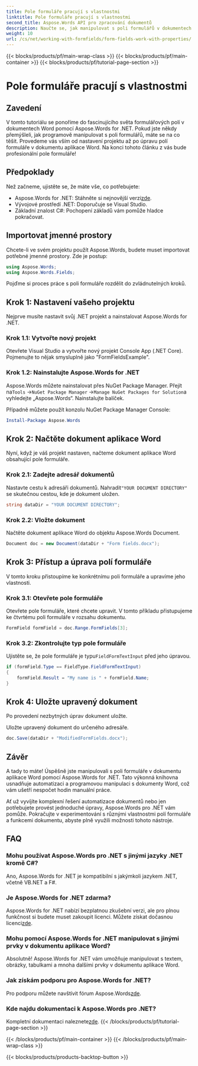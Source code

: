 ```yaml
---
title: Pole formuláře pracují s vlastnostmi
linktitle: Pole formuláře pracují s vlastnostmi
second_title: Aspose.Words API pro zpracování dokumentů
description: Naučte se, jak manipulovat s poli formulářů v dokumentech aplikace Word pomocí Aspose.Words for .NET s naším podrobným průvodcem krok za krokem.
weight: 10
url: /cs/net/working-with-formfields/form-fields-work-with-properties/
---
```


{{< blocks/products/pf/main-wrap-class >}}
{{< blocks/products/pf/main-container >}}
{{< blocks/products/pf/tutorial-page-section >}}

# Pole formuláře pracují s vlastnostmi

## Zavedení

V tomto tutoriálu se ponoříme do fascinujícího světa formulářových polí v dokumentech Word pomocí Aspose.Words for .NET. Pokud jste někdy přemýšleli, jak programově manipulovat s poli formulářů, máte se na co těšit. Provedeme vás vším od nastavení projektu až po úpravu polí formuláře v dokumentu aplikace Word. Na konci tohoto článku z vás bude profesionální pole formuláře!

## Předpoklady

Než začneme, ujistěte se, že máte vše, co potřebujete:
-  Aspose.Words for .NET: Stáhněte si nejnovější verzi[zde](https://releases.aspose.com/words/net/).
- Vývojové prostředí .NET: Doporučuje se Visual Studio.
- Základní znalost C#: Pochopení základů vám pomůže hladce pokračovat.

## Importovat jmenné prostory

Chcete-li ve svém projektu použít Aspose.Words, budete muset importovat potřebné jmenné prostory. Zde je postup:

```csharp
using Aspose.Words;
using Aspose.Words.Fields;
```

Pojďme si proces práce s poli formuláře rozdělit do zvládnutelných kroků.

## Krok 1: Nastavení vašeho projektu

Nejprve musíte nastavit svůj .NET projekt a nainstalovat Aspose.Words for .NET.

### Krok 1.1: Vytvořte nový projekt

Otevřete Visual Studio a vytvořte nový projekt Console App (.NET Core). Pojmenujte to nějak smysluplně jako "FormFieldsExample".

### Krok 1.2: Nainstalujte Aspose.Words for .NET

 Aspose.Words můžete nainstalovat přes NuGet Package Manager. Přejít na`Tools` ->`NuGet Package Manager` ->`Manage NuGet Packages for Solution`a vyhledejte „Aspose.Words“. Nainstalujte balíček.

Případně můžete použít konzolu NuGet Package Manager Console:

```powershell
Install-Package Aspose.Words
```

## Krok 2: Načtěte dokument aplikace Word

Nyní, když je váš projekt nastaven, načteme dokument aplikace Word obsahující pole formuláře.

### Krok 2.1: Zadejte adresář dokumentů

 Nastavte cestu k adresáři dokumentů. Nahradit`"YOUR DOCUMENT DIRECTORY"` se skutečnou cestou, kde je dokument uložen.

```csharp
string dataDir = "YOUR DOCUMENT DIRECTORY";
```

### Krok 2.2: Vložte dokument

Načtěte dokument aplikace Word do objektu Aspose.Words Document.

```csharp
Document doc = new Document(dataDir + "Form fields.docx");
```

## Krok 3: Přístup a úprava polí formuláře

V tomto kroku přistoupíme ke konkrétnímu poli formuláře a upravíme jeho vlastnosti.

### Krok 3.1: Otevřete pole formuláře

Otevřete pole formuláře, které chcete upravit. V tomto příkladu přistupujeme ke čtvrtému poli formuláře v rozsahu dokumentu.

```csharp
FormField formField = doc.Range.FormFields[3];
```

### Krok 3.2: Zkontrolujte typ pole formuláře

 Ujistěte se, že pole formuláře je typu`FieldFormTextInput` před jeho úpravou.

```csharp
if (formField.Type == FieldType.FieldFormTextInput)
{
    formField.Result = "My name is " + formField.Name;
}
```

## Krok 4: Uložte upravený dokument

Po provedení nezbytných úprav dokument uložte.

Uložte upravený dokument do určeného adresáře.

```csharp
doc.Save(dataDir + "ModifiedFormFields.docx");
```

## Závěr

A tady to máte! Úspěšně jste manipulovali s poli formuláře v dokumentu aplikace Word pomocí Aspose.Words for .NET. Tato výkonná knihovna usnadňuje automatizaci a programovou manipulaci s dokumenty Word, což vám ušetří nespočet hodin manuální práce.

Ať už vyvíjíte komplexní řešení automatizace dokumentů nebo jen potřebujete provést jednoduché úpravy, Aspose.Words pro .NET vám pomůže. Pokračujte v experimentování s různými vlastnostmi polí formuláře a funkcemi dokumentu, abyste plně využili možnosti tohoto nástroje.

## FAQ

### Mohu používat Aspose.Words pro .NET s jinými jazyky .NET kromě C#?
Ano, Aspose.Words for .NET je kompatibilní s jakýmkoli jazykem .NET, včetně VB.NET a F#.

### Je Aspose.Words for .NET zdarma?
Aspose.Words for .NET nabízí bezplatnou zkušební verzi, ale pro plnou funkčnost si budete muset zakoupit licenci. Můžete získat dočasnou licenci[zde](https://purchase.aspose.com/temporary-license/).

### Mohu pomocí Aspose.Words for .NET manipulovat s jinými prvky v dokumentu aplikace Word?
Absolutně! Aspose.Words for .NET vám umožňuje manipulovat s textem, obrázky, tabulkami a mnoha dalšími prvky v dokumentu aplikace Word.

### Jak získám podporu pro Aspose.Words for .NET?
 Pro podporu můžete navštívit fórum Aspose.Words[zde](https://forum.aspose.com/c/words/8).

### Kde najdu dokumentaci k Aspose.Words pro .NET?
 Kompletní dokumentaci naleznete[zde](https://reference.aspose.com/words/net/).
{{< /blocks/products/pf/tutorial-page-section >}}

{{< /blocks/products/pf/main-container >}}
{{< /blocks/products/pf/main-wrap-class >}}

{{< blocks/products/products-backtop-button >}}
